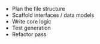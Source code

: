 - Plan the file structure
- Scaffold interfaces / data models
- Write core logic
- Test generation
- Refactor pass
